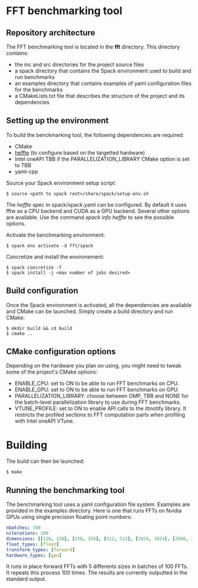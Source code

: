 # FFT benchmarking tool

## Repository architecture
The FFT benchmarking tool is located in the **fft** directory. This directory contains:
- the inc and src directories for the project source files
- a spack directory that contains the Spack environment used to build and run benchmarks
- an examples directory that contains examples of yaml configuration files for the benchmarks
- a CMakeLists.txt file that describes the structure of the project and its dependencies

## Setting up the environment
To build the benckmarking tool, the following dependencies are required:
- CMake
- [heffte](https://github.com/icl-utk-edu/heffte/) (to configure based on the targetted hardware)
- Intel oneAPI TBB if the PARALLELIZATION_LIBRARY CMake option is set to TBB
- yaml-cpp

Source your Spack environment setup script:
```shell
$ source <path to spack root>/share/spack/setup-env.sh
```

The *heffte* spec in spack/spack.yaml can be configured. By default it uses fftw as a CPU backend and CUDA as a GPU backend. Several other options are available. Use the command *spack info heffte* to see the possible options.

Activate the benchmarking environment:
```shell
$ spack env activate -d fft/spack
```

Concretize and install the environement:
```shell
$ spack concretize -f
$ spack install -j <max number of jobs desired>
```

## Build configuration
Once the Spack environment is activated, all the dependencies are available and CMake can be launched. Simply create a build directory and run CMake:
```shell
$ mkdir build && cd build
$ cmake ..
```

## CMake configuration options
Depending on the hardware you plan on using, you might need to tweak some of the project's CMake options:
- ENABLE_CPU: set to ON to be able to run FFT benchmarks on CPU.
- ENABLE_GPU: set to ON to be able to run FFT benchmarks on GPU.
- PARALLELIZATION_LIBRARY: choose between OMP, TBB and NONE for the batch-level parallelization library to use during FFT benchmarks.
- VTUNE_PROFILE: set to ON to enable API calls to the ittnotify library. It restricts the profiled sections to FFT computation parts when profiling with Intel oneAPI VTune.

# Building
The build can then be launched:
```shell
$ make
```

## Running the benchmarking tool

The benchmarking tool uses a yaml configuration file system. Examples are provided in the examples directory. Here is one that runs FFTs on Nvidia GPUs using single precision floating point numbers:
```yaml
nbatches: 100
niterations: 100
dimensions: [[128, 128], [256, 256], [512, 512], [1024, 1024], [2048, 2048]]
float_types: [float]
transform_types: [forward]
hardware_types: [gpu]
```

It runs in place forward FFTs with 5 differents sizes in batches of 100 FFTs. It repeats this process 100 times. The results are currently outputted in the standard output.